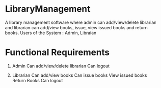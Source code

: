 # LibraryManagement

A library management software where admin can add/view/delete librarian and librarian can add/view books, issue, view issued books and return books.
Users of the System : Admin, Libraian

# Functional Requirements

1. Admin
Can add/view/delete librarian
Can logout

2. Librarian
Can add/view books
Can issue books
View issued books
Return Books
Can logout
